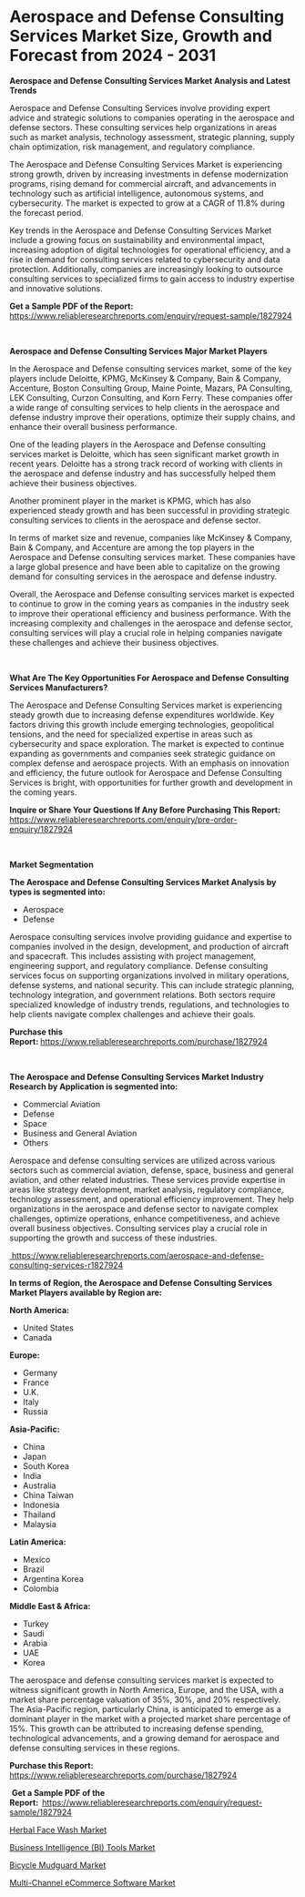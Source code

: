 <p><h1>Aerospace and Defense Consulting Services Market Size, Growth and Forecast from 2024 - 2031</h1></p><p><strong>Aerospace and Defense Consulting Services Market Analysis and Latest Trends</strong></p>
<p><p>Aerospace and Defense Consulting Services involve providing expert advice and strategic solutions to companies operating in the aerospace and defense sectors. These consulting services help organizations in areas such as market analysis, technology assessment, strategic planning, supply chain optimization, risk management, and regulatory compliance.</p><p>The Aerospace and Defense Consulting Services Market is experiencing strong growth, driven by increasing investments in defense modernization programs, rising demand for commercial aircraft, and advancements in technology such as artificial intelligence, autonomous systems, and cybersecurity. The market is expected to grow at a CAGR of 11.8% during the forecast period.</p><p>Key trends in the Aerospace and Defense Consulting Services Market include a growing focus on sustainability and environmental impact, increasing adoption of digital technologies for operational efficiency, and a rise in demand for consulting services related to cybersecurity and data protection. Additionally, companies are increasingly looking to outsource consulting services to specialized firms to gain access to industry expertise and innovative solutions.</p></p>
<p><strong>Get a Sample PDF of the Report:&nbsp;</strong> <a href="https://www.reliableresearchreports.com/enquiry/request-sample/1827924">https://www.reliableresearchreports.com/enquiry/request-sample/1827924</a></p>
<p>&nbsp;</p>
<p><strong>Aerospace and Defense Consulting Services Major Market Players</strong></p>
<p><p>In the Aerospace and Defense consulting services market, some of the key players include Deloitte, KPMG, McKinsey & Company, Bain & Company, Accenture, Boston Consulting Group, Maine Pointe, Mazars, PA Consulting, LEK Consulting, Curzon Consulting, and Korn Ferry. These companies offer a wide range of consulting services to help clients in the aerospace and defense industry improve their operations, optimize their supply chains, and enhance their overall business performance.</p><p>One of the leading players in the Aerospace and Defense consulting services market is Deloitte, which has seen significant market growth in recent years. Deloitte has a strong track record of working with clients in the aerospace and defense industry and has successfully helped them achieve their business objectives.</p><p>Another prominent player in the market is KPMG, which has also experienced steady growth and has been successful in providing strategic consulting services to clients in the aerospace and defense sector.</p><p>In terms of market size and revenue, companies like McKinsey & Company, Bain & Company, and Accenture are among the top players in the Aerospace and Defense consulting services market. These companies have a large global presence and have been able to capitalize on the growing demand for consulting services in the aerospace and defense industry.</p><p>Overall, the Aerospace and Defense consulting services market is expected to continue to grow in the coming years as companies in the industry seek to improve their operational efficiency and business performance. With the increasing complexity and challenges in the aerospace and defense sector, consulting services will play a crucial role in helping companies navigate these challenges and achieve their business objectives.</p></p>
<p>&nbsp;</p>
<p><strong>What Are The Key Opportunities For Aerospace and Defense Consulting Services Manufacturers?</strong></p>
<p><p>The Aerospace and Defense Consulting Services market is experiencing steady growth due to increasing defense expenditures worldwide. Key factors driving this growth include emerging technologies, geopolitical tensions, and the need for specialized expertise in areas such as cybersecurity and space exploration. The market is expected to continue expanding as governments and companies seek strategic guidance on complex defense and aerospace projects. With an emphasis on innovation and efficiency, the future outlook for Aerospace and Defense Consulting Services is bright, with opportunities for further growth and development in the coming years.</p></p>
<p><strong>Inquire or Share Your Questions If Any Before Purchasing This Report:</strong> <a href="https://www.reliableresearchreports.com/enquiry/pre-order-enquiry/1827924">https://www.reliableresearchreports.com/enquiry/pre-order-enquiry/1827924</a></p>
<p>&nbsp;</p>
<p><strong>Market Segmentation</strong></p>
<p><strong>The Aerospace and Defense Consulting Services Market Analysis by types is segmented into:</strong></p>
<p><ul><li>Aerospace</li><li>Defense</li></ul></p>
<p><p>Aerospace consulting services involve providing guidance and expertise to companies involved in the design, development, and production of aircraft and spacecraft. This includes assisting with project management, engineering support, and regulatory compliance. Defense consulting services focus on supporting organizations involved in military operations, defense systems, and national security. This can include strategic planning, technology integration, and government relations. Both sectors require specialized knowledge of industry trends, regulations, and technologies to help clients navigate complex challenges and achieve their goals.</p></p>
<p><strong>Purchase this Report:&nbsp;</strong><a href="https://www.reliableresearchreports.com/purchase/1827924">https://www.reliableresearchreports.com/purchase/1827924</a></p>
<p>&nbsp;</p>
<p><strong>The Aerospace and Defense Consulting Services Market Industry Research by Application is segmented into:</strong></p>
<p><ul><li>Commercial Aviation</li><li>Defense</li><li>Space</li><li>Business and General Aviation</li><li>Others</li></ul></p>
<p><p>Aerospace and defense consulting services are utilized across various sectors such as commercial aviation, defense, space, business and general aviation, and other related industries. These services provide expertise in areas like strategy development, market analysis, regulatory compliance, technology assessment, and operational efficiency improvement. They help organizations in the aerospace and defense sector to navigate complex challenges, optimize operations, enhance competitiveness, and achieve overall business objectives. Consulting services play a crucial role in supporting the growth and success of these industries.</p></p>
<p><a href="https://www.reliableresearchreports.com/aerospace-and-defense-consulting-services-r1827924">&nbsp;https://www.reliableresearchreports.com/aerospace-and-defense-consulting-services-r1827924</a></p>
<p><strong>In terms of Region, the Aerospace and Defense Consulting Services Market Players available by Region are:</strong></p>
<p>
    <p> <strong> North America: </strong>
        <ul>
            <li>United States</li>
            <li>Canada</li>
        </ul>
        </p> 
    <p> <strong> Europe: </strong>
        <ul>
            <li>Germany</li>
            <li>France</li>
            <li>U.K.</li>
            <li>Italy</li>
            <li>Russia</li>
        </ul>
        </p> 
    <p> <strong> Asia-Pacific: </strong>
        <ul>
            <li>China</li>
            <li>Japan</li>
            <li>South Korea</li>
            <li>India</li>
            <li>Australia</li>
            <li>China Taiwan</li>
            <li>Indonesia</li>
            <li>Thailand</li>
            <li>Malaysia</li>
        </ul>
        </p> 
    <p> <strong> Latin America: </strong>
        <ul>
            <li>Mexico</li>
            <li>Brazil</li>
            <li>Argentina Korea</li>
            <li>Colombia</li>
        </ul>
        </p> 
    <p> <strong> Middle East & Africa: </strong>
        <ul>
            <li>Turkey</li>
            <li>Saudi</li>
            <li>Arabia</li>
            <li>UAE</li>
            <li>Korea</li>
        </ul>
    </p>
    </p>
<p><p>The aerospace and defense consulting services market is expected to witness significant growth in North America, Europe, and the USA, with a market share percentage valuation of 35%, 30%, and 20% respectively. The Asia-Pacific region, particularly China, is anticipated to emerge as a dominant player in the market with a projected market share percentage of 15%. This growth can be attributed to increasing defense spending, technological advancements, and a growing demand for aerospace and defense consulting services in these regions.</p></p>
<p><strong>Purchase this Report: </strong><a href="https://www.reliableresearchreports.com/purchase/1827924">https://www.reliableresearchreports.com/purchase/1827924</a></p>
<p>&nbsp;<strong>Get a Sample PDF of the Report:&nbsp;&nbsp;</strong><a href="https://www.reliableresearchreports.com/enquiry/request-sample/1827924">https://www.reliableresearchreports.com/enquiry/request-sample/1827924</a></p>
<p><strong></strong></p>
<p><p><a href="https://medium.com/@irwingibson2023/an-in-depth-analysis-of-the-global-herbal-face-wash-market-scope-and-its-rapid-growing-14-3-16dd522a5249">Herbal Face Wash Market</a></p><p><a href="https://github.com/jakobeblake56/Market-Research-Report-List-1/blob/main/business-intelligence-bi-tools-market.md">Business Intelligence (BI) Tools Market</a></p><p><a href="https://medium.com/@anggimontokjleb_6541/global-bicycle-mudguard-market-size-and-market-trends-analysis-by-regional-outlook-competitive-129b32c499b9">Bicycle Mudguard Market</a></p><p><a href="https://github.com/verajwilson971/Market-Research-Report-List-1/blob/main/multi-channel-ecommerce-software-market.md">Multi-Channel eCommerce Software Market</a></p></p>